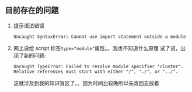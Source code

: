 ## 目前存在的问题

1. 提示语法错误

   `Uncaught SyntaxError: Cannot use import statement outside a module`

2. 网上说给 script 标签`type="module"`属性。。我也不知道什么原理
   试了试，出现了新的问题:
   
   `Uncaught TypeError: Failed to resolve module specifier "cluster". Relative references must start with either "/", "./", or "../".`
   
   这就涉及到我的知识盲区了。。因为时间比较晚所以先改回去放着
